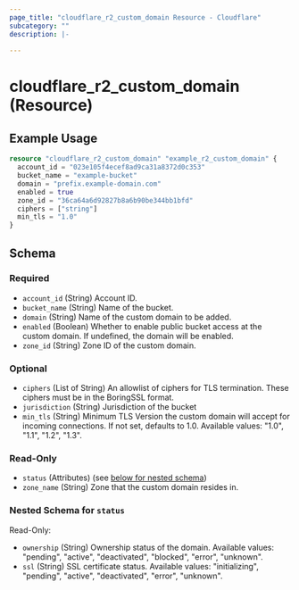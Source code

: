 ```yaml
---
page_title: "cloudflare_r2_custom_domain Resource - Cloudflare"
subcategory: ""
description: |-
  
---
```


# cloudflare_r2_custom_domain (Resource)



## Example Usage

```terraform
resource "cloudflare_r2_custom_domain" "example_r2_custom_domain" {
  account_id = "023e105f4ecef8ad9ca31a8372d0c353"
  bucket_name = "example-bucket"
  domain = "prefix.example-domain.com"
  enabled = true
  zone_id = "36ca64a6d92827b8a6b90be344bb1bfd"
  ciphers = ["string"]
  min_tls = "1.0"
}
```

<!-- schema generated by tfplugindocs -->
## Schema

### Required

- `account_id` (String) Account ID.
- `bucket_name` (String) Name of the bucket.
- `domain` (String) Name of the custom domain to be added.
- `enabled` (Boolean) Whether to enable public bucket access at the custom domain. If undefined, the domain will be enabled.
- `zone_id` (String) Zone ID of the custom domain.

### Optional

- `ciphers` (List of String) An allowlist of ciphers for TLS termination. These ciphers must be in the BoringSSL format.
- `jurisdiction` (String) Jurisdiction of the bucket
- `min_tls` (String) Minimum TLS Version the custom domain will accept for incoming connections. If not set, defaults to 1.0.
Available values: "1.0", "1.1", "1.2", "1.3".

### Read-Only

- `status` (Attributes) (see [below for nested schema](#nestedatt--status))
- `zone_name` (String) Zone that the custom domain resides in.

<a id="nestedatt--status"></a>
### Nested Schema for `status`

Read-Only:

- `ownership` (String) Ownership status of the domain.
Available values: "pending", "active", "deactivated", "blocked", "error", "unknown".
- `ssl` (String) SSL certificate status.
Available values: "initializing", "pending", "active", "deactivated", "error", "unknown".


